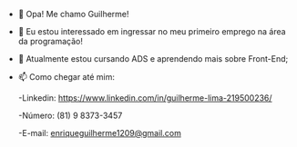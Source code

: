 - 👋 Opa! Me chamo Guilherme!
- 👀 Eu estou interessado em ingressar no meu primeiro emprego na área da programação!
- 🌱 Atualmente estou cursando ADS e aprendendo mais sobre Front-End;
- 📫 Como chegar até mim: 

	-Linkedin: https://www.linkedin.com/in/guilherme-lima-219500236/
	
	-Número: (81) 9 8373-3457
	
	-E-mail: enriqueguilherme1209@gmail.com
